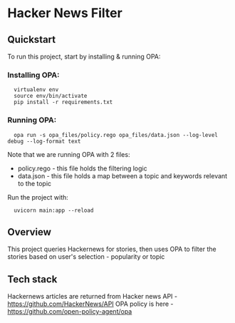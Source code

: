 # Hacker News Filter 
## Quickstart

To run this project, start by installing & running OPA:

### Installing OPA:
  ```
    virtualenv env
    source env/bin/activate
    pip install -r requirements.txt
  ```

### Running OPA:
```
  opa run -s opa_files/policy.rego opa_files/data.json --log-level debug --log-format text
```
Note that we are running OPA with 2 files:
* policy.rego - this file holds the filtering logic
* data.json - this file holds a map between a topic and keywords relevant to the topic

Run the project with:
```
  uvicorn main:app --reload
```

## Overview

This project queries Hackernews for stories, then uses OPA to filter the stories based on user's selection - popularity or topic
## Tech stack

Hackernews articles are returned from Hacker news API - https://github.com/HackerNews/API
OPA policy is here - https://github.com/open-policy-agent/opa

